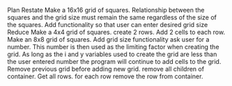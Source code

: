Plan
    Restate
        Make a 16x16 grid of squares. Relationship between the squares and the grid size must remain the same regardless of the size of the squares. 
        Add functionality so that user can enter desired grid size
    Reduce
        Make a 4x4 grid of squares. 
            create 2 rows. Add 2 cells to each row.
        Make an 8x8 grid of squares.
        Add grid size functionality
            ask user for a number.
            This number is then used as the limiting factor when creating the grid. As long as the i and y variables used to create the grid are less than the user entered number the program will continue to add cells to the grid. 
        Remove previous grid before adding new grid.
            remove all children of container. Get all rows. for each row remove the row from container.
